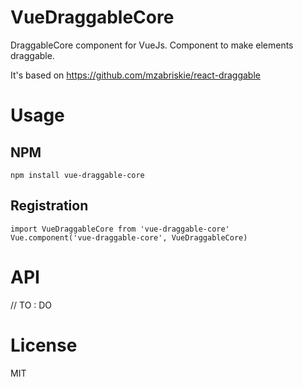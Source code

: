 # VueDraggableCore
DraggableCore component for VueJs. Component to make elements draggable.

It's based on https://github.com/mzabriskie/react-draggable

# Usage
## NPM
```
npm install vue-draggable-core
```

## Registration
```
import VueDraggableCore from 'vue-draggable-core'
Vue.component('vue-draggable-core', VueDraggableCore)
```


# API
// TO : DO


# License
MIT